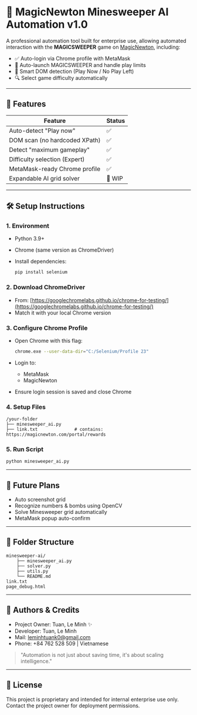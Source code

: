 # 🧠 MagicNewton Minesweeper AI Automation v1.0

A professional automation tool built for enterprise use, allowing automated interaction with the **MAGICSWEEPER** game on [MagicNewton](https://www.magicnewton.com/portal/rewards), including:

- ✅ Auto-login via Chrome profile with MetaMask
- 🎯 Auto-launch MAGICSWEEPER and handle play limits
- 🧠 Smart DOM detection (Play Now / No Play Left)
- 🔍 Select game difficulty automatically

---

## 🚀 Features

| Feature                       | Status |
| ----------------------------- | ------ |
| Auto-detect "Play now"        | ✅     |
| DOM scan (no hardcoded XPath) | ✅     |
| Detect "maximum gameplay"     | ✅     |
| Difficulty selection (Expert) | ✅     |
| MetaMask-ready Chrome profile | ✅     |
| Expandable AI grid solver     | 🔄 WIP |

---

## 🛠️ Setup Instructions

### 1. Environment

- Python 3.9+
- Chrome (same version as ChromeDriver)
- Install dependencies:

  ```bash
  pip install selenium
  ```

### 2. Download ChromeDriver

- From: [https://googlechromelabs.github.io/chrome-for-testing/](https://googlechromelabs.github.io/chrome-for-testing/)
- Match it with your local Chrome version

### 3. Configure Chrome Profile

- Open Chrome with this flag:

  ```bash
  chrome.exe --user-data-dir="C:/Selenium/Profile 23"
  ```

- Login to:

  - MetaMask
  - MagicNewton

- Ensure login session is saved and close Chrome

### 4. Setup Files

```
/your-folder
├── minesweeper_ai.py
├── link.txt              # contains: https://magicnewton.com/portal/rewards
```

### 5. Run Script

```bash
python minesweeper_ai.py
```

---

## 🧠 Future Plans

- Auto screenshot grid
- Recognize numbers & bombs using OpenCV
- Solve Minesweeper grid automatically
- MetaMask popup auto-confirm

---

## 📁 Folder Structure

```
minesweeper-ai/
    ├── minesweeper_ai.py
    ├── solver.py
    ├── utils.py
    └── README.md
link.txt
page_debug.html
```

---

## 👥 Authors & Credits

- Project Owner: Tuan, Le Minh ✨
- Developer: Tuan, Le Minh
- Mail: leminhtuank0@gmail.com
- Phone: +84 762 528 509 | Vietnamese

> "Automation is not just about saving time, it's about scaling intelligence."

---

## 📄 License

This project is proprietary and intended for internal enterprise use only.
Contact the project owner for deployment permissions.
